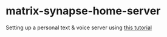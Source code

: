 # matrix-synapse-home-server
Setting up a personal text &amp; voice server using [this tutorial](https://upcloud.com/resources/tutorials/install-matrix-synapse)
